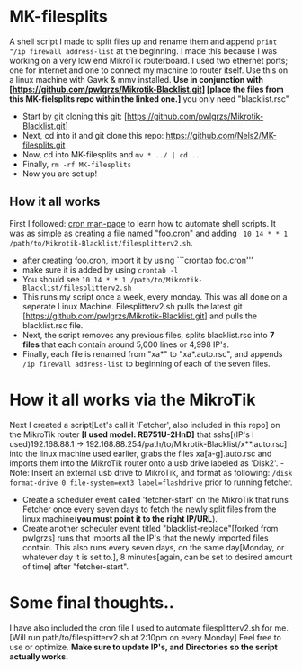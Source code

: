 # MK-filesplits
A shell script I made to split files up and rename them and append ```print "/ip firewall address-list``` at the beginning. I made this because I was working on a very low end MikroTik routerboard. I used two ethernet ports; one for internet and one to connect my machine to router itself.
Use this on a linux machine with Gawk & mmv installed. **Use in conjunction with [https://github.com/pwlgrzs/Mikrotik-Blacklist.git] [place the files from this MK-fielsplits repo within the linked one.]** you only need "blacklist.rsc" 
- Start by git cloning this git: [https://github.com/pwlgrzs/Mikrotik-Blacklist.git] 
- Next, cd into it and git clone this repo: https://github.com/Nels2/MK-filesplits.git
- Now, cd into MK-filesplits and ```mv * ../ | cd ..```
- Finally, ```rm -rf MK-filesplits```
- Now you are set up!
## How it all works 
First I followed: [cron man-page](http://www.scrounge.org/linux/cron.html) to learn how to automate shell scripts. It was as simple as creating a file named "foo.cron" and adding ``` 10 14 * * 1 /path/to/Mikrotik-Blacklist/filesplitterv2.sh```. 
- after creating foo.cron, import it by using ```crontab foo.cron'''
- make sure it is added by using ```crontab -l```
- You should see `10 14 * * 1 /path/to/Mikrotik-Blacklist/filesplitterv2.sh`
- This runs my script once a week, every monday. This was all done on a seperate Linux Machine.
Filesplitterv2.sh pulls the latest git [https://github.com/pwlgrzs/Mikrotik-Blacklist.git] and pulls the blacklist.rsc file.
- Next, the script removes any previous files, splits blacklist.rsc into **7 files** that each contain around 5,000 lines or 4,998 IP's. 
- Finally, each file is renamed from "xa*" to "xa*.auto.rsc", and appends ```/ip firewall address-list``` to beginning of each of the seven files.
# How it all works via the MikroTik
Next I created a script[Let's call it 'Fetcher', also included in this repo] on the MikroTik router **[I used model: __RB751U-2HnD__]** that sshs[(IP's I used)192.168.88.1 -> 192.168.88.254/path/to/Mikrotik-Blacklist/x**.auto.rsc] into the linux machine used earlier, grabs the files xa[a-g].auto.rsc and imports them into the MikroTik router onto a usb drive labeled as 'Disk2'. 
-Note: Insert an external usb drive to MikroTik, and format as following: ```/disk format-drive 0 file-system=ext3 label=flashdrive``` prior to running fetcher.
- Create a scheduler event called 'fetcher-start' on the MikroTik that runs Fetcher once every seven days to fetch the newly split files from the linux machine(__you must point it to the right IP/URL__).
- Create another scheduler event titled "blacklist-replace"[forked from pwlgrzs] runs that imports all the IP's that the newly imported files contain. This also runs every seven days, on the same day[Monday, or whatever day it is set to.], 8 minutes[again, can be set to desired amount of time] after "fetcher-start".
# Some final thoughts..
I have also included the cron file I used to automate filesplitterv2.sh for me.[Will run path/to/filesplitterv2.sh at 2:10pm on every Monday]
Feel free to use or optimize. **Make sure to update IP's, and Directories so the script actually works.**
